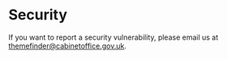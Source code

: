 # Security

If you want to report a security vulnerability, please email us at themefinder@cabinetoffice.gov.uk.